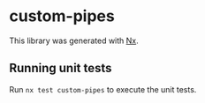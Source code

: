 # custom-pipes

This library was generated with [Nx](https://nx.dev).

## Running unit tests

Run `nx test custom-pipes` to execute the unit tests.
